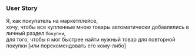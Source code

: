 ### User Story

Я, как покупатель на маркетплейсе, \
хочу, чтобы все купленные мною товары автоматически добавлялись в личный раздел `Покупки`, \
для того, чтобы я мог быстрее найти нужный товар для повторной покупки \[или порекомендовать его кому-либо\]
